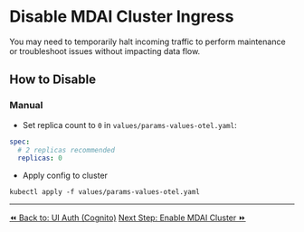 # Disable MDAI Cluster Ingress

You may need to temporarily halt incoming traffic to perform maintenance or troubleshoot issues without impacting data flow.

## How to Disable

### Manual

- Set replica count to `0` in `values/params-values-otel.yaml`:

```yaml
spec:
  # 2 replicas recommended
  replicas: 0
```
- Apply config to cluster

<!-- this doesn't work - must fix -->
`kubectl apply -f values/params-values-otel.yaml`

<!--
TODO: make a target for an automated flow

### Automated

1. Apply the configuration to disable ingress using `kubectl apply -f disable-ingress.yaml`.
2. Verify that incoming traffic no longer reaches the cluster, confirming that data flow has stopped. -->


----
<span class="left"><a href="../ui-auth.md">⏪ Back to: UI Auth (Cognito)</a></span>
<span class="right"><a href="./enable-MDAI Cluster.md">Next Step: Enable MDAI Cluster ⏩</a></span>
